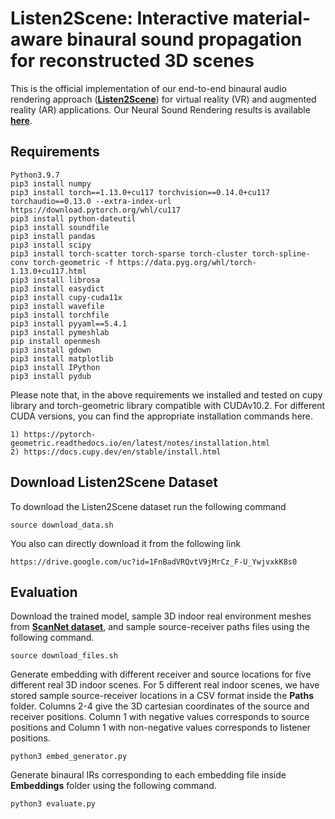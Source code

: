 # Listen2Scene: Interactive material-aware binaural sound propagation for reconstructed 3D scenes

This is the official implementation of our end-to-end binaural audio rendering approach ([**Listen2Scene**](https://arxiv.org/pdf/2302.02809.pdf)) for virtual reality (VR) and augmented reality (AR) applications. Our Neural Sound Rendering results is available [**here**](https://anton-jeran.github.io/Listen2Scene/).


## Requirements

```
Python3.9.7
pip3 install numpy
pip3 install torch==1.13.0+cu117 torchvision==0.14.0+cu117 torchaudio==0.13.0 --extra-index-url https://download.pytorch.org/whl/cu117
pip3 install python-dateutil
pip3 install soundfile
pip3 install pandas
pip3 install scipy
pip3 install torch-scatter torch-sparse torch-cluster torch-spline-conv torch-geometric -f https://data.pyg.org/whl/torch-1.13.0+cu117.html
pip3 install librosa
pip3 install easydict
pip3 install cupy-cuda11x
pip3 install wavefile
pip3 install torchfile
pip3 install pyyaml==5.4.1
pip3 install pymeshlab
pip install openmesh
pip3 install gdown
pip3 install matplotlib
pip3 install IPython
pip3 install pydub
```
Please note that, in the above requirements we installed and tested on cupy library and torch-geometric library compatible with CUDAv10.2. For different CUDA versions, you can find the appropriate installation commands here.

```
1) https://pytorch-geometric.readthedocs.io/en/latest/notes/installation.html
2) https://docs.cupy.dev/en/stable/install.html

```

## Download Listen2Scene Dataset

To download the Listen2Scene dataset run the following command  
```
source download_data.sh
```
 You also can directly download it from the following link
 
```
https://drive.google.com/uc?id=1FnBadVRQvtV9jMrCz_F-U_YwjvxkK8s0
```


## Evaluation

Download the trained model, sample 3D indoor real environment meshes from [**ScanNet dataset**](https://github.com/ScanNet/ScanNet), and sample source-receiver paths files using the following command.

```
source download_files.sh
```

Generate embedding with different receiver and source locations for five different real 3D indoor scenes. For 5 different real indoor scenes, we have stored sample source-receiver locations in a CSV format inside the **Paths** folder. Columns 2-4 give the 3D cartesian coordinates of the source and receiver positions. Column 1 with negative values corresponds to source positions and Column 1 with non-negative values corresponds to listener positions. 

```
python3 embed_generator.py
```

Generate binaural IRs corresponding to each embedding file inside **Embeddings** folder using the following command.

```
python3 evaluate.py
```
